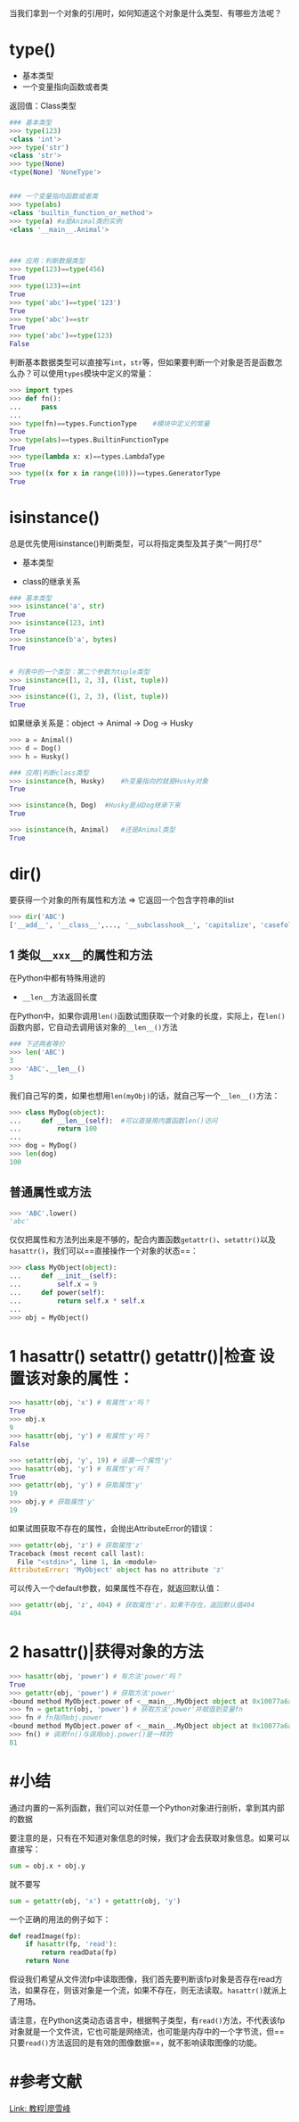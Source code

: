 当我们拿到一个对象的引用时，如何知道这个对象是什么类型、有哪些方法呢？

# type()

- 基本类型
- 一个变量指向函数或者类

返回值：Class类型

```python
### 基本类型
>>> type(123)
<class 'int'>
>>> type('str')
<class 'str'>
>>> type(None)
<type(None) 'NoneType'>


### 一个变量指向函数或者类
>>> type(abs)
<class 'builtin_function_or_method'>
>>> type(a)	#a是Animal类的实例
<class '__main__.Animal'>



### 应用：判断数据类型
>>> type(123)==type(456)
True
>>> type(123)==int
True
>>> type('abc')==type('123')
True
>>> type('abc')==str
True
>>> type('abc')==type(123)
False
```

判断基本数据类型可以直接写`int`，`str`等，但如果要判断一个对象是否是函数怎么办？可以使用`types`模块中定义的常量：

```python
>>> import types
>>> def fn():
...     pass
...
>>> type(fn)==types.FunctionType	#模块中定义的常量
True
>>> type(abs)==types.BuiltinFunctionType
True
>>> type(lambda x: x)==types.LambdaType
True
>>> type((x for x in range(10)))==types.GeneratorType
True
```





# isinstance()

总是优先使用isinstance()判断类型，可以将指定类型及其子类“一网打尽”

- 基本类型

- class的继承关系

```python
### 基本类型
>>> isinstance('a', str)
True
>>> isinstance(123, int)
True
>>> isinstance(b'a', bytes)
True


# 列表中的一个类型：第二个参数为tuple类型
>>> isinstance([1, 2, 3], (list, tuple))
True
>>> isinstance((1, 2, 3), (list, tuple))
True
```



如果继承关系是：object -> Animal -> Dog -> Husky

```python
>>> a = Animal()
>>> d = Dog()
>>> h = Husky()

### 应用|判断class类型
>>> isinstance(h, Husky)	#h变量指向的就是Husky对象
True

>>> isinstance(h, Dog)	#Husky是从Dog继承下来
True

>>> isinstance(h, Animal)	#还是Animal类型
True

```





# dir()

要获得一个对象的所有属性和方法 => 它返回一个包含字符串的list

```python
>>> dir('ABC')
['__add__', '__class__',..., '__subclasshook__', 'capitalize', 'casefold',..., 'zfill']
```



## 1 类似`__xxx__`的属性和方法

在Python中都有特殊用途的

- `__len__`方法返回长度

在Python中，如果你调用`len()`函数试图获取一个对象的长度，实际上，在`len()`函数内部，它自动去调用该对象的`__len__()`方法

```python
### 下述两者等价
>>> len('ABC')
3
>>> 'ABC'.__len__()
3
```

我们自己写的类，如果也想用`len(myObj)`的话，就自己写一个`__len__()`方法：

```python
>>> class MyDog(object):
...     def __len__(self):	#可以直接用内置函数len()访问
...         return 100
...
>>> dog = MyDog()
>>> len(dog)
100
```



## 普通属性或方法

```python
>>> 'ABC'.lower()
'abc'
```

仅仅把属性和方法列出来是不够的，配合内置函数`getattr()`、`setattr()`以及`hasattr()`，我们可以==直接操作一个对象的状态==：

```python
>>> class MyObject(object):
...     def __init__(self):
...         self.x = 9
...     def power(self):
...         return self.x * self.x
...
>>> obj = MyObject()
```



# 1 hasattr() setattr() getattr()|检查 设置该对象的属性：

```python
>>> hasattr(obj, 'x') # 有属性'x'吗？
True
>>> obj.x
9
>>> hasattr(obj, 'y') # 有属性'y'吗？
False

>>> setattr(obj, 'y', 19) # 设置一个属性'y'
>>> hasattr(obj, 'y') # 有属性'y'吗？
True
>>> getattr(obj, 'y') # 获取属性'y'
19
>>> obj.y # 获取属性'y'
19
```

如果试图获取不存在的属性，会抛出AttributeError的错误：

```python
>>> getattr(obj, 'z') # 获取属性'z'
Traceback (most recent call last):
  File "<stdin>", line 1, in <module>
AttributeError: 'MyObject' object has no attribute 'z'
```

可以传入一个default参数，如果属性不存在，就返回默认值：

```python
>>> getattr(obj, 'z', 404) # 获取属性'z'，如果不存在，返回默认值404
404
```





# 2 hasattr()|获得对象的方法

```python
>>> hasattr(obj, 'power') # 有方法'power'吗？
True
>>> getattr(obj, 'power') # 获取方法'power'
<bound method MyObject.power of <__main__.MyObject object at 0x10077a6a0>>
>>> fn = getattr(obj, 'power') # 获取方法'power'并赋值到变量fn
>>> fn # fn指向obj.power
<bound method MyObject.power of <__main__.MyObject object at 0x10077a6a0>>
>>> fn() # 调用fn()与调用obj.power()是一样的
81
```





# #小结

通过内置的一系列函数，我们可以对任意一个Python对象进行剖析，拿到其内部的数据

要注意的是，只有在不知道对象信息的时候，我们才会去获取对象信息。如果可以直接写：

```python
sum = obj.x + obj.y
```

就不要写

```python
sum = getattr(obj, 'x') + getattr(obj, 'y')
```



一个正确的用法的例子如下：

```python
def readImage(fp):
    if hasattr(fp, 'read'):
        return readData(fp)
    return None
```

假设我们希望从文件流fp中读取图像，我们首先要判断该fp对象是否存在read方法，如果存在，则该对象是一个流，如果不存在，则无法读取。`hasattr()`就派上了用场。



请注意，在Python这类动态语言中，根据鸭子类型，有`read()`方法，不代表该fp对象就是一个文件流，它也可能是网络流，也可能是内存中的一个字节流，但==只要`read()`方法返回的是有效的图像数据==，就不影响读取图像的功能。





# #参考文献

[Link: 教程|廖雪峰](https://www.liaoxuefeng.com/wiki/1016959663602400/1017499532944768)